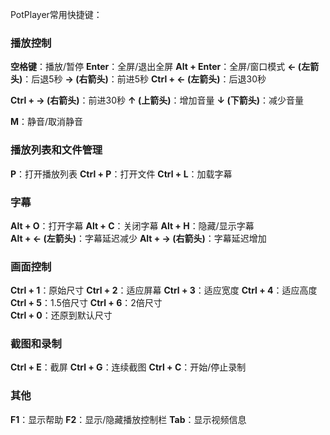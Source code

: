 PotPlayer常用快捷键：

### 播放控制 

**空格键**：播放/暂停	 **Enter**：全屏/退出全屏	 **Alt + Enter**：全屏/窗口模式
 **← (左箭头)**：后退5秒	 **→ (右箭头)**：前进5秒	 **Ctrl + ← (左箭头)**：后退30秒 

**Ctrl + → (右箭头)**：前进30秒	 **↑ (上箭头)**：增加音量	 **↓ (下箭头)**：减少音量	

 **M**：静音/取消静音

### 播放列表和文件管理

 **P**：打开播放列表	 **Ctrl + P**：打开文件	 **Ctrl + L**：加载字幕

### 字幕

 **Alt + O**：打开字幕	 **Alt + C**：关闭字幕	 **Alt + H**：隐藏/显示字幕	
 **Alt + ← (左箭头)**：字幕延迟减少	 **Alt + → (右箭头)**：字幕延迟增加

### 画面控制

 **Ctrl + 1**：原始尺寸	 **Ctrl + 2**：适应屏幕	 **Ctrl + 3**：适应宽度
 **Ctrl + 4**：适应高度 **Ctrl + 5**：1.5倍尺寸	**Ctrl + 6**：2倍尺寸	
 **Ctrl + 0**：还原到默认尺寸

### 截图和录制

 **Ctrl + E**：截屏	**Ctrl + G**：连续截图 	**Ctrl + C**：开始/停止录制

### 其他

**F1**：显示帮助	**F2**：显示/隐藏播放控制栏	**Tab**：显示视频信息